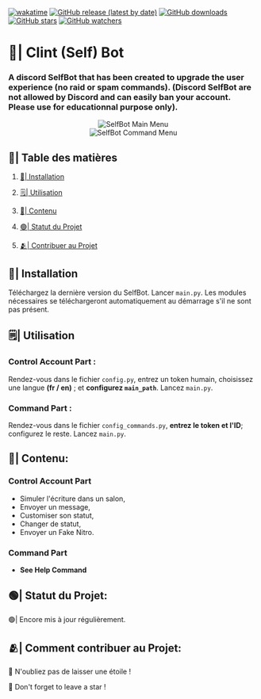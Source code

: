 [![wakatime](https://wakatime.com/badge/user/018af69f-9d50-4699-932d-026a9efb0401.svg)](https://wakatime.com/@018af69f-9d50-4699-932d-026a9efb0401)
[![GitHub release (latest by date)](https://img.shields.io/github/v/release/Sitois/SelfBot.py.svg)](https://github.com/Sitois/SelfBot.py/releases)
[![GitHub downloads](https://img.shields.io/github/downloads/Sitois/SelfBot.py/total.svg)](https://github.com/Sitois/SelfBot.py/releases)
[![GitHub stars](https://img.shields.io/github/stars/Sitois/SelfBot.py.svg)](https://github.com/Sitois/SelfBot.py/stargazers)
[![GitHub watchers](https://img.shields.io/github/watchers/Sitois/SelfBot.py.svg)](https://github.com/Sitois/SelfBot.py/watchers)
# 🌠| Clint (Self) Bot
### A discord SelfBot that has been created to upgrade the user experience (no raid or spam commands). (Discord SelfBot are not allowed by Discord and can easily ban your account. Please use for educationnal purpose only).

<div align="center">
  <img src="https://media.discordapp.net/attachments/1155452222713364600/1180883350685241445/a8V7i28.png?ex=657f0a52&is=656c9552&hm=1f34222d65c9d2edee1af0fa6d7a7e3e95eb24d0e2674a628cf1dd58b4c164d3&=&quality=lossless" alt="SelfBot Main Menu" width="" height="">
</div>

<div align="center">
  <img src="https://media.discordapp.net/attachments/1155452222713364600/1180883139879518288/hbW4QAj.png?ex=657f0a20&is=656c9520&hm=1ec5775d936982f3a966ea1794348004905ecf0bc0199251c1bbb9e9f8de9429&=&quality=lossless" alt="SelfBot Command Menu" width="" height="">
</div>

## 📒| Table des matières

1. [💾| Installation](#💾-installation)

2. [🗒️| Utilisation](#🗒️-utilisation)

3. [🌟| Contenu](#🌟-contenu)

4. [🟢| Statut du Projet](#🟢-statut-du-projet)

5. [🫂| Contribuer au Projet](#🫂-comment-contribuer-au-projet)

## 💾| Installation
Téléchargez la dernière version du SelfBot.
Lancer ```main.py```.  Les modules nécessaires se téléchargeront automatiquement au démarrage s'il ne sont pas présent.

## 🗒️| Utilisation
### Control Account Part :
Rendez-vous dans le fichier ```config.py```, entrez un token humain, choisissez une langue __(fr / en)__ ; et __configurez ```main_path```__. Lancez ```main.py```.

### Command Part :
Rendez-vous dans le fichier ```config_commands.py```, __entrez le token et l'ID__; configurez le reste. Lancez ```main.py```.

## 🌟| Contenu:
### Control Account Part
* Simuler l'écriture dans un salon,
* Envoyer un message,
* Customiser son statut,
* Changer de statut,
* Envoyer un Fake Nitro.
### Command Part
* **See Help Command**

## 🟢| Statut du Projet:
🟢| Encore mis à jour régulièrement.

## 🫂| Comment contribuer au Projet:
🌟 N'oubliez pas de laisser une étoile !

🌟 Don't forget to leave a star !